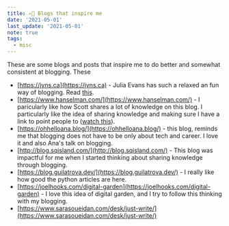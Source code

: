 ```yaml
---
title: ✍🏾 Blogs that inspire me
date: '2021-05-01'
last_update: '2021-05-01'
note: true
tags:
  - misc
---
```


These are some blogs and posts that inspire me to do better and somewhat consistent at blogging. These

- [https://jvns.ca](https://jvns.ca) - Julia Evans has such a relaxed an fun way of blogging. Read [this](https://jvns.ca/blog/2017/03/20/blogging-principles/).
- [https://www.hanselman.com/](https://www.hanselman.com/) - I paricularly like how Scott shares a lot of knowledge on this blog. I particularly like the idea of sharing knowledge and making sure I have a link to point people to ([watch this](https://youtu.be/V4NJo2Mfvrc?t=2369)).
- [https://ohhelloana.blog/](https://ohhelloana.blog/) - this blog, reminds me that blogging does not have to be only about tech and career. I love it and also Ana's talk on blogging.
- [http://blog.sqisland.com/](http://blog.sqisland.com/) - This blog was impactful for me when I started thinking about sharing knowledge through blogging.
- [https://blog.guilatrova.dev/](https://blog.guilatrova.dev/) - I really like how good the python articles are here.
- [https://joelhooks.com/digital-garden](https://joelhooks.com/digital-garden) - I love this idea of digital garden, and I try to follow this thinking with my blogging.
- [https://www.sarasoueidan.com/desk/just-write/](https://www.sarasoueidan.com/desk/just-write/)
